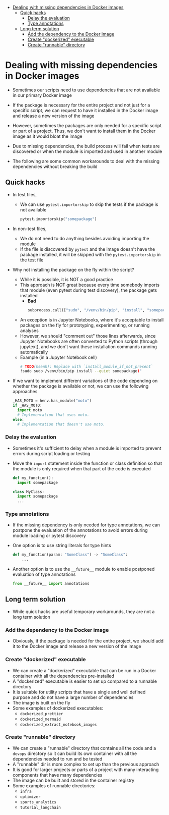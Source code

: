 <!-- toc -->

- [Dealing with missing dependencies in Docker images](#dealing-with-missing-dependencies-in-docker-images)
  * [Quick hacks](#quick-hacks)
    + [Delay the evaluation](#delay-the-evaluation)
    + [Type annotations](#type-annotations)
  * [Long term solution](#long-term-solution)
    + [Add the dependency to the Docker image](#add-the-dependency-to-the-docker-image)
    + [Create "dockerized" executable](#create-dockerized-executable)
    + [Create "runnable" directory](#create-runnable-directory)

<!-- tocstop -->

# Dealing with missing dependencies in Docker images

- Sometimes our scripts need to use dependencies that are not available in our
  primary Docker image
- If the package is necessary for the entire project and not just for a specific
  script, we can request to have it installed in the Docker image and release a
  new version of the image
- However, sometimes the packages are only needed for a specific script or part
  of a project. Thus, we don't want to install them in the Docker image as it
  would bloat the image

- Due to missing dependencies, the build process will fail when tests are
  discovered or when the module is imported and used in another module
- The following are some common workarounds to deal with the missing
  dependencies without breaking the build

## Quick hacks

- In test files,
  - We can use `pytest.importorskip` to skip the tests if the package is not
    available
    ```python
    pytest.importorskip("somepackage")
    ```

- In non-test files,
  - We do not need to do anything besides avoiding importing the module
  - If the file is discovered by `pytest` and the image doesn't have the package
    installed, it will be skipped with the `pytest.importorskip` in the test
    file

- Why not installing the package on the fly within the script?
  - While it is possible, it is NOT a good practice
  - This approach is NOT great because every time somebody imports that module
    (even pytest during test discovery), the package gets installed
    - **Bad**
      ```python
      subprocess.call(["sudo", "/venv/bin/pip", "install", "somepackage"])
      ```
  - An exception is in Jupyter Notebooks, where it's acceptable to install
    packages on the fly for prototyping, experimenting, or running analyses
  - However, we should "comment out" those lines afterwards, since Jupyter
    Notebooks are often converted to Python scripts (through jupytext), and we
    don't want these installation commands running automatically
  - Example (in a Jupyter Notebook cell)
    ```bash
    # TODO(heanh): Replace with `install_module_if_not_present`
    !sudo sudo /venv/bin/pip install --quiet somepackage)"
    ```

- If we want to implement different variations of the code depending on
  whether the package is available or not, we can use the following approaches
  ```python
  _HAS_MOTO = henv.has_module("moto")
  if _HAS_MOTO:
    import moto
    # Implementation that uses moto.
  else:
    # Implementation that doesn't use moto.
  ```

### Delay the evaluation

- Sometimes it's sufficient to delay when a module is imported to prevent errors
  during script loading or testing

- Move the `import` statement inside the function or class definition so that
  the module is only required when that part of the code is executed

  ```python
  def my_function():
    import somepackage
  ```

  ```python
  class MyClass:
    import somepackage
    ...
  ```

### Type annotations

- If the missing dependency is only needed for type annotations, we can postpone
  the evaluation of the annotations to avoid errors during module loading or
  pytest discovery

- One option is to use string literals for type hints

  ```python
  def my_function(param: "SomeClass") -> "SomeClass":
      ...
  ```

- Another option is to use the `__future__` module to enable postponed
  evaluation of type annotations
  ```python
  from __future__ import annotations
  ```

## Long term solution

- While quick hacks are useful temporary workarounds, they are not a long term
  solution

### Add the dependency to the Docker image

- Obviously, if the package is needed for the entire project, we should add it
  to the Docker image and release a new version of the image

### Create "dockerized" executable

- We can create a "dockerized" executable that can be run in a Docker container
  with all the dependencies pre-installed
- A "dockerized" executable is easier to set up compared to a runnable directory
- It is suitable for utility scripts that have a single and well defined purpose
  and do not have a large number of dependencies
- The image is built on the fly
- Some examples of dockerized executables:
  - `dockerized_prettier`
  - `dockerized_mermaid`
  - `dockerized_extract_notebook_images`

### Create "runnable" directory

- We can create a "runnable" directory that contains all the code and a `devops`
  directory so it can build its own container with all the dependencies needed
  to run and be tested
- A "runnable" dir is more complex to set up than the previous approach
- It is good for larger projects or parts of a project with many interacting
  components that have many dependencies
- The image can be built and stored in the container registry
- Some examples of runnable directories:
  - `infra`
  - `optimizer`
  - `sports_analytics`
  - `tutorial_langchain`

